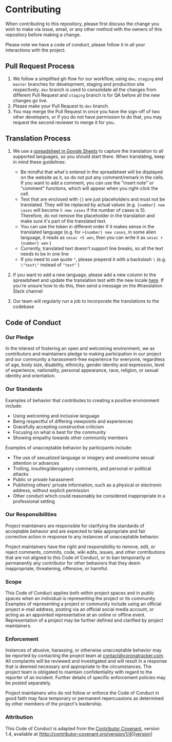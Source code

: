 # Contributing

When contributing to this repository, please first discuss the change you wish to make via issue,
email, or any other method with the owners of this repository before making a change.

Please note we have a code of conduct, please follow it in all your interactions with the project.

## Pull Request Process

1. We follow a simplified git-flow for our workflow, using `dev`, `staging` and `master` branches
   for development, staging and production site respectively. `dev` branch is used to
   consolidate all the changes from different Pull Request and `staging` branch is for QA before all
   the new changes go live.
2. Please make your Pull Request to `dev` branch.
3. You may merge the Pull Request in once you have the sign-off of two other developers, or if you
   do not have permission to do that, you may request the second reviewer to merge it for you.

## Translation Process

1. We use a [spreadsheet in Google Sheets](https://docs.google.com/spreadsheets/d/12_yx09THl9qcBboJvvBwPTY63MfKIIB8WzEDstIOI6s/edit#gid=0) to capture the translation to all supported languages,
   so you should start there. When translating, keep in mind these guidelines:
    * Be mindful that what's entered in the spreadsheet will be displayed on the website as it,
      so do not put any comment/remark in the cells. If you want to add a comment, you can use the
      "insert note" or "comment" functions, which will appear when you right-click the cell.
    * Text that are enclosed with `{}` are just placeholders and must not be translated. They will
      be replaced by actual values (e.g. `{number} new cases` will become `5 new cases` if the number
      of cases is 5). Therefore, do not remove the placeholder in the translation and make sure it's
      part of the translated text.
    * You can use the token in different order if it makes sense in the translated language
      (e.g. for `+{number} new cases`, in some alien language, it reads as `sesac +5 wen`, then you
      can write it as `sesac +{number} wen` )
    * Currently, translated text doesn't support line breaks, so all the text needs to be in one line
    * If you need to use quote `"`, please prepend it with a backslash `\` (e.g. `\"text\"` instead
      of `"text"` )

2. If you want to add a new language, please add a new column to the spreadsheet and update the
   translation test with the new locale [here](test/CheckTranslations.spec.js). If you're unsure
   how to do this, then send a message on the #translation Slack channel

3. Our team will regularly run a job to incorporate the translations to the codebase

## Code of Conduct

### Our Pledge

In the interest of fostering an open and welcoming environment, we as
contributors and maintainers pledge to making participation in our project and
our community a harassment-free experience for everyone, regardless of age, body
size, disability, ethnicity, gender identity and expression, level of experience,
nationality, personal appearance, race, religion, or sexual identity and
orientation.

### Our Standards

Examples of behavior that contributes to creating a positive environment
include:

* Using welcoming and inclusive language
* Being respectful of differing viewpoints and experiences
* Gracefully accepting constructive criticism
* Focusing on what is best for the community
* Showing empathy towards other community members

Examples of unacceptable behavior by participants include:

* The use of sexualized language or imagery and unwelcome sexual attention or
advances
* Trolling, insulting/derogatory comments, and personal or political attacks
* Public or private harassment
* Publishing others' private information, such as a physical or electronic
  address, without explicit permission
* Other conduct which could reasonably be considered inappropriate in a
  professional setting

### Our Responsibilities

Project maintainers are responsible for clarifying the standards of acceptable
behavior and are expected to take appropriate and fair corrective action in
response to any instances of unacceptable behavior.

Project maintainers have the right and responsibility to remove, edit, or
reject comments, commits, code, wiki edits, issues, and other contributions
that are not aligned to this Code of Conduct, or to ban temporarily or
permanently any contributor for other behaviors that they deem inappropriate,
threatening, offensive, or harmful.

### Scope

This Code of Conduct applies both within project spaces and in public spaces
when an individual is representing the project or its community. Examples of
representing a project or community include using an official project e-mail
address, posting via an official social media account, or acting as an appointed
representative at an online or offline event. Representation of a project may be
further defined and clarified by project maintainers.

### Enforcement

Instances of abusive, harassing, or otherwise unacceptable behavior may be
reported by contacting the project team at contact@coronatracker.com. All
complaints will be reviewed and investigated and will result in a response that
is deemed necessary and appropriate to the circumstances. The project team is
obligated to maintain confidentiality with regard to the reporter of an incident.
Further details of specific enforcement policies may be posted separately.

Project maintainers who do not follow or enforce the Code of Conduct in good
faith may face temporary or permanent repercussions as determined by other
members of the project's leadership.

### Attribution

This Code of Conduct is adapted from the [Contributor Covenant][homepage], version 1.4,
available at [http://contributor-covenant.org/version/1/4][version]

[homepage]: http://contributor-covenant.org
[version]: http://contributor-covenant.org/version/1/4/